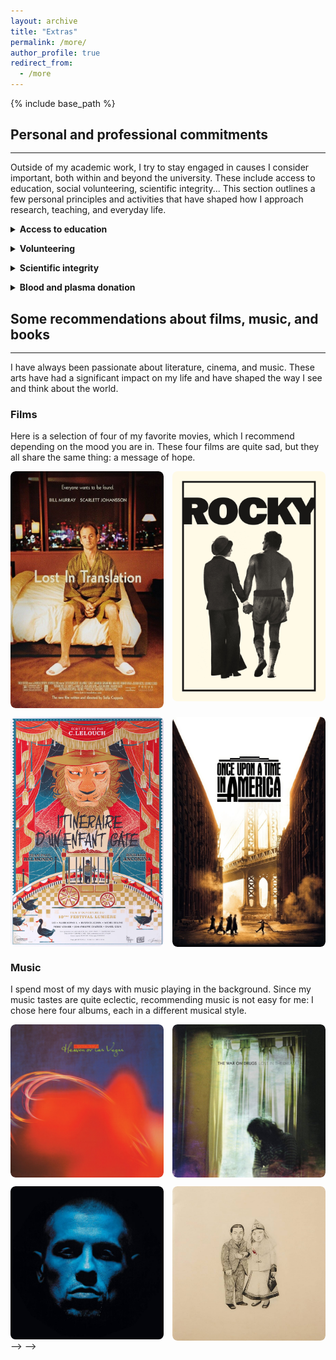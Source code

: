 ```yaml
---
layout: archive
title: "Extras"
permalink: /more/
author_profile: true
redirect_from:
  - /more
---
```


{% include base_path %}

## Personal and professional commitments
<hr style="margin-top: -0.1em; margin-bottom: 1em;">

Outside of my academic work, I try to stay engaged in causes I consider important, both within and beyond the university. These include access to education, social volunteering, scientific integrity... This section outlines a few personal principles and activities that have shaped how I approach research, teaching, and everyday life.

<details>
<summary><strong>Access to education</strong></summary>
I am committed to helping bridge the gap in access to higher education, particularly for students from underrepresented or disadvantaged backgrounds. Since 2024, I have for example supervised several MathC2 workshops, national programs in France aimed at high school students from under-resourced schools and often with a strong focus on encouraging young women to pursue scientific studies. 

I have also participated in multiple high school outreach events where I presented my work and the broader world of applied mathematics in concrete and relatable terms. In my own teaching at the university, I make it a priority to build strong, individualized connections with students. I meet with many of them one-on-one to ensure they feel supported, especially those who may lack familiarity with the expectations and codes of academic environments, as I did in the past.  

I am deeply convinced that social class remains the most structural and persistent form of inequality in access to academic and scientific careers. I intend to continue working closely with highly motivated students whose families are not traditionally connected to the world of higher education or research.  

Beyond outreach, I aim to develop my own accessible teaching resources; in particular, content designed to demystify mathematics and scientific studies for students who may lack early exposure or institutional support. My long-term goal is to help make our field more welcoming and comprehensible to those who are often kept at its margins. But as I am still a student, this can wait. ☺

</details>

<div style="margin-bottom: 1em;"></div>

<details>
<summary><strong>Volunteering</strong></summary>
I have always believed in giving back to society, in return for the many opportunities and support it has offered me. For several years, I regularly organized activities and animations for children in the pediatric ward of the hospital in my hometown. I also gave free tutoring sessions to classmates or younger students who needed academic support, and when I was younger I volunteered at the local community center (MJC) of my hometown. In addition, I have occasionally acted as a foster home for pets in need (I love animals).

</details>

<div style="margin-bottom: 1em;"></div>

<details>
<summary><strong>Scientific integrity</strong></summary>
As a PhD student just beginning my career, I don’t have all the answers, but one thing I care deeply about is the integrity of the work I contribute to.  

From the very start of my thesis, my advisors have emphasized the importance of rigorous, meaningful, and honest research. I try to uphold that standard by asking myself whether what I'm doing really brings something new.  

I’m well aware that the pressure to publish is real, but I don’t want to fall into the habit of producing papers just to build up a list. I'd rather take my time, collaborate thoughtfully, and produce results I can stand by, even if that means fewer publications for now.

</details>

<div style="margin-bottom: 1em;"></div>

<details>
<summary><strong>Blood and plasma donation</strong></summary>
I am a regular blood and plasma donor. I started donating at a young age and continue to do so whenever possible. I am particularly aware of the importance of donations for people with rare blood types. I encourage anyone who is eligible to donate and help address ongoing shortages. You can easily make an appointment through the <a href="https://dondesang.efs.sante.fr" target="_blank" rel="noopener noreferrer">EFS</a> website.

</details>

## Some recommendations about films, music, and books
<hr style="margin-top: -0.1em; margin-bottom: 1em;">
I have always been passionate about literature, cinema, and music. These arts have had a significant impact on my life and have shaped the way I see and think about the world.

<style>
.film-card {
  position: relative;
  flex: 1;
  min-width: 200px;
  overflow: hidden;
  border-radius: 8px;
}

.film-card img {
  width: 100%;
  display: block;
  border-radius: 8px;
}

.film-overlay {
  position: absolute;
  bottom: 0;
  left: 0;
  right: 0;
  background: rgba(0,0,0,0.75);
  color: white;
  padding: 0.5em;
  opacity: 0;
  transition: opacity 0.3s ease;
  font-size: 0.9em;
}

.film-card:hover .film-overlay {
  opacity: 1;
}
</style>

### Films
Here is a selection of four of my favorite movies, which I recommend depending on the mood you are in. These four films are quite sad, but they all share the same thing: a message of hope.

<div style="display: flex; flex-wrap: wrap; gap: 1em; margin-top: 1em;">
  <div class="film-card">
    <img src="/images/films/lost.jpg" alt="Lost in Translation - Sofia Coppola (2003)">
    <div class="film-overlay">
      <strong>Lost in Translation (2003)</strong><br> 
      <it>by Sofia Coppola</it><br>
     When you feel lost.
    </div>
  </div>
  <div class="film-card">
    <img src="/images/films/rockysepia.jpg" alt="Rocky - John G. Avildsen(1976)">
    <div class="film-overlay">
      <strong>Rocky - John G. Avildsen(1976)</strong><br>
     When you feel you're not enough.
    </div>
  </div>
  <div class="film-card">
    <img src="/images/films/itineraire.jpg" alt="Itinéraire d'un enfant gâté - Claude Lelouch (1988)">
    <div class="film-overlay">
      <strong>Itinéraire d'un enfant gâté - Claude Lelouch (1988)</strong><br>
     When you feel to quit.
    </div>
  </div>
  <div class="film-card">
    <img src="/images/films/once.jpg" alt="Once Upon a Time in America - Sergio Leone (1984)">
    <div class="film-overlay">
      <strong>Once Upon a Time in America - Sergio Leone (1984)</strong><br>
      When you feel nostalgic.
    </div>
  </div>
</div>

### Music
I spend most of my days with music playing in the background. Since my music tastes are quite eclectic, recommending music is not easy for me: I chose here four albums, each  in a different musical style.

<div style="display: flex; flex-wrap: wrap; gap: 1em; margin-top: 1em;">
  <div class="film-card">
    <img src="/images/music/heaven_or_las_vegas.jpg" alt="Heaven or Las Vegas - Cocteau Twins (1990)">
    <div class="film-overlay">
      <strong>Heaven or Las Vegas - Cocteau Twins (1990)</strong><br>
     When you feel lost.
    </div>
  </div>
  <div class="film-card">
    <img src="/images/music/lost_in_the_dream.jpg" alt="Lost in the Dream - The War on Drugs (2014)">
    <div class="film-overlay">
      <strong>Lost in the Dream - The War on Drugs (2014)</strong><br>
     When you feel you're not enough.
    </div>
  </div>
  <div class="film-card">
    <img src="/images/music/supreme.jpg" alt="Suprême NTM - NTM (1998)">
    <div class="film-overlay">
      <strong>Suprême NTM - NTM (1998)</strong><br>
     When you feel to quit.
    </div>
  </div>
  <div class="film-card">
    <img src="/images/music/the_crane_wife.jpg" alt="The Crane Wife - The Decemberists (2004)">
    <div class="film-overlay">
      <strong>The Crane Wife - The Decemberists (2004)</strong><br>
      When you feel nostalgic.
    </div>
  </div>
</div>
<!-- 
---
<!-- 
### Books
Four books that left a mark on me, whether for their ideas, their storytelling, or their style.

<div style="display: flex; flex-wrap: wrap; gap: 1em; margin-top: 1em;">
  <div style="flex: 1; min-width: 200px; text-align: center;">
    <img src="/assets/images/book1.jpg" alt="Book 1" style="width:100%; border-radius: 8px;">
    <p style="margin-top: 0.5em;">A thought-provoking exploration of ideas.</p>
  </div>
  <div style="flex: 1; min-width: 200px; text-align: center;">
    <img src="/assets/images/book2.jpg" alt="Book 2" style="width:100%; border-radius: 8px;">
    <p style="margin-top: 0.5em;">A moving story with unforgettable characters.</p>
  </div>
  <div style="flex: 1; min-width: 200px; text-align: center;">
    <img src="/assets/images/book3.jpg" alt="Book 3" style="width:100%; border-radius: 8px;">
    <p style="margin-top: 0.5em;">Challenging and rewarding in equal measure.</p>
  </div>
  <div style="flex: 1; min-width: 200px; text-align: center;">
    <img src="/assets/images/book4.jpg" alt="Book 4" style="width:100%; border-radius: 8px;">
    <p style="margin-top: 0.5em;">An inspiring read that stayed with me.</p>
  </div>
</div> --> --> -->
